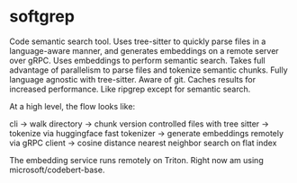 # softgrep

Code semantic search tool. Uses tree-sitter to quickly parse files in a language-aware manner, and generates embeddings on a remote server over gRPC. Uses embeddings to perform semantic search. Takes full advantage of parallelism to parse files and tokenize semantic chunks. Fully language agnostic with tree-sitter. Aware of git. Caches results for increased performance. Like ripgrep except for semantic search.

At a high level, the flow looks like:

cli -> walk directory -> chunk version controlled files with tree sitter -> tokenize via huggingface fast tokenizer -> generate embeddings remotely via gRPC client -> cosine distance nearest neighbor search on flat index

The embedding service runs remotely on Triton. Right now am using microsoft/codebert-base.

